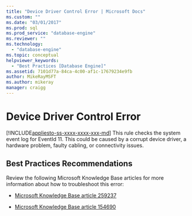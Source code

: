 ```yaml
---
title: "Device Driver Control Error | Microsoft Docs"
ms.custom: ""
ms.date: "03/01/2017"
ms.prod: sql
ms.prod_service: "database-engine"
ms.reviewer: ""
ms.technology: 
  - "database-engine"
ms.topic: conceptual
helpviewer_keywords: 
  - "Best Practices [Database Engine]"
ms.assetid: 7101d77a-84ca-4c00-af1c-17679234e9fb
author: MikeRayMSFT
ms.author: mikeray
manager: craigg
---
```

# Device Driver Control Error
[!INCLUDE[appliesto-ss-xxxx-xxxx-xxx-md](../../includes/appliesto-ss-xxxx-xxxx-xxx-md.md)]
  This rule checks the system event log for EventId 11. This could be caused by a corrupt device driver, a hardware problem, faulty cabling, or connectivity issues.  
  
## Best Practices Recommendations  
 Review the following Microsoft Knowledge Base articles for more information about how to troubleshoot this error:  
  
-   [Microsoft Knowledge Base article 259237](http://go.microsoft.com/fwlink/?linkid=117746)  
  
-   [Microsoft Knowledge Base article 154690](http://go.microsoft.com/fwlink/?linkid=117747)  
  
  
